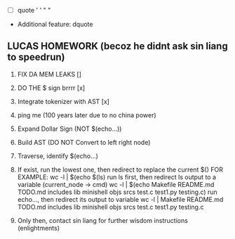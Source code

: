 - [ ] quote ' ' " "
- Additional feature: dquote

## LUCAS HOMEWORK (becoz he didnt ask sin liang to speedrun)
1. FIX DA MEM LEAKS []
2. DO THE $ sign brrrr [x]
3. Integrate tokenizer with AST [x]
4. ping me (100 years later due to no china power)

1. Expand Dollar Sign (NOT $(echo...))
2. Build AST (DO NOT Convert to left right node)
3. Traverse, identify $(echo...)
4. If exist, run the lowest one, then redirect to replace the current $()
FOR EXAMPLE:
wc -l | $(echo $(ls)
run ls first, then redirect ls output to a variable (current_node -> cmd)
wc -l | $(echo Makefile  README.md  TODO.md  includes  lib  minishell  objs  srcs  test.c  test1.py  testing.c)
run echo..., then redirect its output to variable
wc -l | Makefile  README.md  TODO.md  includes  lib  minishell  objs  srcs  test.c  test1.py  testing.c
5. Only then, contact sin liang for further wisdom instructions (enlightments)